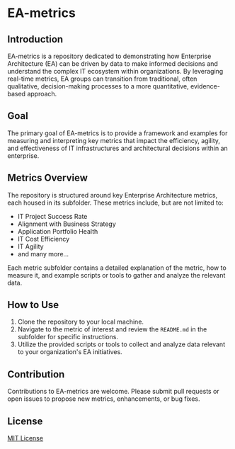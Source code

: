 # EA-metrics

## Introduction

EA-metrics is a repository dedicated to demonstrating how Enterprise Architecture (EA) can be driven by data to make informed decisions and understand the complex IT ecosystem within organizations. By leveraging real-time metrics, EA groups can transition from traditional, often qualitative, decision-making processes to a more quantitative, evidence-based approach.

## Goal

The primary goal of EA-metrics is to provide a framework and examples for measuring and interpreting key metrics that impact the efficiency, agility, and effectiveness of IT infrastructures and architectural decisions within an enterprise.

## Metrics Overview

The repository is structured around key Enterprise Architecture metrics, each housed in its subfolder. These metrics include, but are not limited to:

- IT Project Success Rate
- Alignment with Business Strategy
- Application Portfolio Health
- IT Cost Efficiency
- IT Agility
- and many more...

Each metric subfolder contains a detailed explanation of the metric, how to measure it, and example scripts or tools to gather and analyze the relevant data.

## How to Use

1. Clone the repository to your local machine.
2. Navigate to the metric of interest and review the `README.md` in the subfolder for specific instructions.
3. Utilize the provided scripts or tools to collect and analyze data relevant to your organization's EA initiatives.

## Contribution

Contributions to EA-metrics are welcome. Please submit pull requests or open issues to propose new metrics, enhancements, or bug fixes.

## License

[MIT License](LICENSE)

